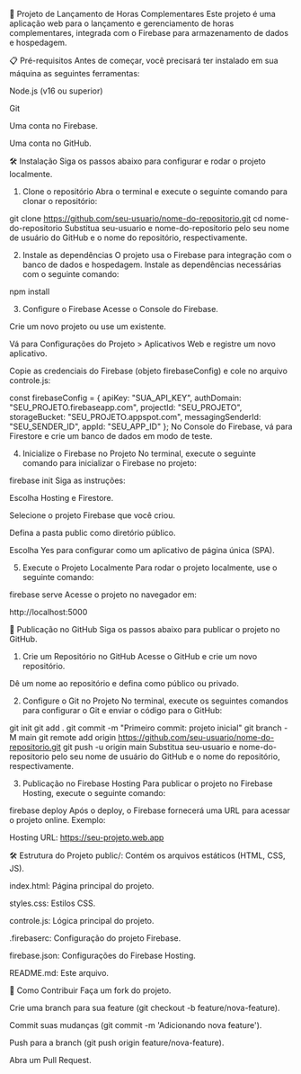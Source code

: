 🚀 Projeto de Lançamento de Horas Complementares
Este projeto é uma aplicação web para o lançamento e gerenciamento de horas complementares, integrada com o Firebase para armazenamento de dados e hospedagem.

📋 Pré-requisitos
Antes de começar, você precisará ter instalado em sua máquina as seguintes ferramentas:

Node.js (v16 ou superior)

Git

Uma conta no Firebase.

Uma conta no GitHub.

🛠 Instalação
Siga os passos abaixo para configurar e rodar o projeto localmente.

1. Clone o repositório
Abra o terminal e execute o seguinte comando para clonar o repositório:

git clone https://github.com/seu-usuario/nome-do-repositorio.git
cd nome-do-repositorio
Substitua seu-usuario e nome-do-repositorio pelo seu nome de usuário do GitHub e o nome do repositório, respectivamente.

2. Instale as dependências
O projeto usa o Firebase para integração com o banco de dados e hospedagem. Instale as dependências necessárias com o seguinte comando:

npm install

3. Configure o Firebase
Acesse o Console do Firebase.

Crie um novo projeto ou use um existente.

Vá para Configurações do Projeto > Aplicativos Web e registre um novo aplicativo.

Copie as credenciais do Firebase (objeto firebaseConfig) e cole no arquivo controle.js:

const firebaseConfig = {
  apiKey: "SUA_API_KEY",
  authDomain: "SEU_PROJETO.firebaseapp.com",
  projectId: "SEU_PROJETO",
  storageBucket: "SEU_PROJETO.appspot.com",
  messagingSenderId: "SEU_SENDER_ID",
  appId: "SEU_APP_ID"
};
No Console do Firebase, vá para Firestore e crie um banco de dados em modo de teste.

4. Inicialize o Firebase no Projeto
No terminal, execute o seguinte comando para inicializar o Firebase no projeto:

firebase init
Siga as instruções:

Escolha Hosting e Firestore.

Selecione o projeto Firebase que você criou.

Defina a pasta public como diretório público.

Escolha Yes para configurar como um aplicativo de página única (SPA).

5. Execute o Projeto Localmente
Para rodar o projeto localmente, use o seguinte comando:

firebase serve
Acesse o projeto no navegador em:

http://localhost:5000

🚀 Publicação no GitHub
Siga os passos abaixo para publicar o projeto no GitHub.

1. Crie um Repositório no GitHub
Acesse o GitHub e crie um novo repositório.

Dê um nome ao repositório e defina como público ou privado.

2. Configure o Git no Projeto
No terminal, execute os seguintes comandos para configurar o Git e enviar o código para o GitHub:

git init
git add .
git commit -m "Primeiro commit: projeto inicial"
git branch -M main
git remote add origin https://github.com/seu-usuario/nome-do-repositorio.git
git push -u origin main
Substitua seu-usuario e nome-do-repositorio pelo seu nome de usuário do GitHub e o nome do repositório, respectivamente.

3. Publicação no Firebase Hosting
Para publicar o projeto no Firebase Hosting, execute o seguinte comando:

firebase deploy
Após o deploy, o Firebase fornecerá uma URL para acessar o projeto online. Exemplo:

Hosting URL: https://seu-projeto.web.app

🛠 Estrutura do Projeto
public/: Contém os arquivos estáticos (HTML, CSS, JS).

index.html: Página principal do projeto.

styles.css: Estilos CSS.

controle.js: Lógica principal do projeto.

.firebaserc: Configuração do projeto Firebase.

firebase.json: Configurações do Firebase Hosting.

README.md: Este arquivo.

🤝 Como Contribuir
Faça um fork do projeto.

Crie uma branch para sua feature (git checkout -b feature/nova-feature).

Commit suas mudanças (git commit -m 'Adicionando nova feature').

Push para a branch (git push origin feature/nova-feature).

Abra um Pull Request.
